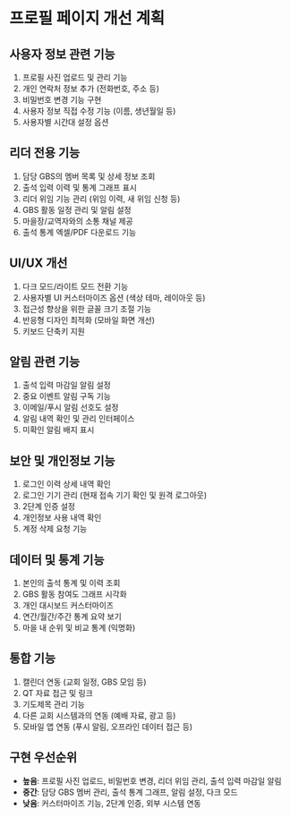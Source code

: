 # 프로필 페이지 개선 계획

## 사용자 정보 관련 기능
1. 프로필 사진 업로드 및 관리 기능
2. 개인 연락처 정보 추가 (전화번호, 주소 등)
3. 비밀번호 변경 기능 구현
4. 사용자 정보 직접 수정 기능 (이름, 생년월일 등)
5. 사용자별 시간대 설정 옵션

## 리더 전용 기능
1. 담당 GBS의 멤버 목록 및 상세 정보 조회
2. 출석 입력 이력 및 통계 그래프 표시
3. 리더 위임 기능 관리 (위임 이력, 새 위임 신청 등)
4. GBS 활동 일정 관리 및 알림 설정
5. 마을장/교역자와의 소통 채널 제공
6. 출석 통계 엑셀/PDF 다운로드 기능

## UI/UX 개선
1. 다크 모드/라이트 모드 전환 기능
2. 사용자별 UI 커스터마이즈 옵션 (색상 테마, 레이아웃 등)
3. 접근성 향상을 위한 글꼴 크기 조절 기능
4. 반응형 디자인 최적화 (모바일 화면 개선)
5. 키보드 단축키 지원

## 알림 관련 기능
1. 출석 입력 마감일 알림 설정
2. 중요 이벤트 알림 구독 기능
3. 이메일/푸시 알림 선호도 설정
4. 알림 내역 확인 및 관리 인터페이스
5. 미확인 알림 배지 표시

## 보안 및 개인정보 기능
1. 로그인 이력 상세 내역 확인
2. 로그인 기기 관리 (현재 접속 기기 확인 및 원격 로그아웃)
3. 2단계 인증 설정
4. 개인정보 사용 내역 확인
5. 계정 삭제 요청 기능

## 데이터 및 통계 기능
1. 본인의 출석 통계 및 이력 조회
2. GBS 활동 참여도 그래프 시각화
3. 개인 대시보드 커스터마이즈
4. 연간/월간/주간 통계 요약 보기
5. 마을 내 순위 및 비교 통계 (익명화)

## 통합 기능
1. 캘린더 연동 (교회 일정, GBS 모임 등)
2. QT 자료 접근 및 링크
3. 기도제목 관리 기능
4. 다른 교회 시스템과의 연동 (예배 자료, 광고 등)
5. 모바일 앱 연동 (푸시 알림, 오프라인 데이터 접근 등)

## 구현 우선순위
- **높음**: 프로필 사진 업로드, 비밀번호 변경, 리더 위임 관리, 출석 입력 마감일 알림
- **중간**: 담당 GBS 멤버 관리, 출석 통계 그래프, 알림 설정, 다크 모드
- **낮음**: 커스터마이즈 기능, 2단계 인증, 외부 시스템 연동 